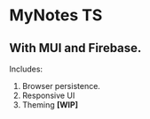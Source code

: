 # MyNotes TS

## With **MUI** and **Firebase**.

Includes:

1. Browser persistence.
2. Responsive UI
3. Theming **[WIP]**
